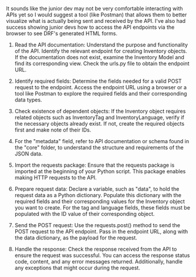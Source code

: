 It sounds like the junior dev may not be very comfortable interacting with APIs yet so I would suggest a tool (like Postman) that allows them to better visualize what is actually being sent and received by the API. I've also had success showing junior devs how to access the API endpoints via the browser to see DRF's generated HTML forms.

1. Read the API documentation: Understand the purpose and functionality of the API. Identify the relevant endpoint for creating Inventory objects. If the documentation does not exist, examine the Inventory Model and find its corresponding view. Check the urls.py file to obtain the endpoint URL.

2. Identify required fields: Determine the fields needed for a valid POST request to the endpoint. Access the endpoint URL using a browser or a tool like Postman to explore the required fields and their corresponding data types.

3. Check existence of dependent objects: If the Inventory object requires related objects such as InventoryTag and InventoryLanguage, verify if the necessary objects already exist. If not, create the required objects first and make note of their IDs.

4. For the "metadata" field, refer to API documentation or schema found in the "core" folder, to understand the structure and requirements of the JSON data.

5. Import the requests package: Ensure that the requests package is imported at the beginning of your Python script. This package enables making HTTP requests to the API.

6. Prepare request data: Declare a variable, such as "data", to hold the request data as a Python dictionary. Populate this dictionary with the required fields and their corresponding values for the Inventory object you want to create. For the tag and language fields, these fields must be populated with the ID value of their corresponding object.

7. Send the POST request: Use the requests.post() method to send the POST request to the API endpoint. Pass in the endpoint URL, along with the data dictionary, as the payload for the request.

8. Handle the response: Check the response received from the API to ensure the request was successful. You can access the response status code, content, and any error messages returned. Additionally, handle any exceptions that might occur during the request.
